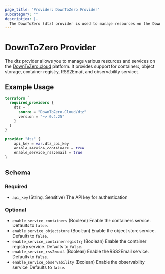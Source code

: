 ```yaml
---
page_title: "Provider: DownToZero Provider"
subcategory: ""
description: |-
  The DownToZero (dtz) provider is used to manage resources on the DownToZero.cloud platform.
---
```


# DownToZero Provider

The dtz provider allows you to manage various resources and services on the [DownToZero.cloud](https://downtozero.cloud) platform. It provides support for containers, object storage, container registry, RSS2Email, and observability services.

## Example Usage

```terraform
terraform {
  required_providers {
    dtz = {
      source = "DownToZero-Cloud/dtz"
      version = "~> 0.1.25"
    }
  }
}

provider "dtz" {
    api_key = var.dtz_api_key
    enable_service_containers = true
    enable_service_rss2email = true
}
```

## Schema

### Required

- `api_key` (String, Sensitive) The API key for authentication

### Optional

- `enable_service_containers` (Boolean) Enable the containers service. Defaults to `false`.
- `enable_service_objectstore` (Boolean) Enable the object store service. Defaults to `false`.
- `enable_service_containerregistry` (Boolean) Enable the container registry service. Defaults to `false`.
- `enable_service_rss2email` (Boolean) Enable the RSS2Email service. Defaults to `false`.
- `enable_service_observability` (Boolean) Enable the observability service. Defaults to `false`.
